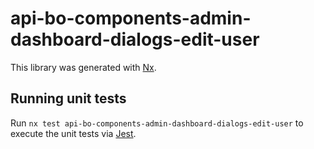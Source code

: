 # api-bo-components-admin-dashboard-dialogs-edit-user

This library was generated with [Nx](https://nx.dev).

## Running unit tests

Run `nx test api-bo-components-admin-dashboard-dialogs-edit-user` to execute the unit tests via [Jest](https://jestjs.io).
